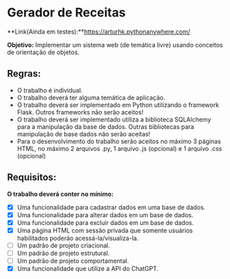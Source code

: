 # Gerador de Receitas

**Link(Ainda em testes):**https://arturhk.pythonanywhere.com/

**Objetivo:** Implementar um sistema web (de temática livre) usando conceitos de orientação de objetos.

## Regras:
- O trabalho é individual. 
- O trabalho deverá ter alguma temática de aplicação. 
- O trabalho deverá ser implementado em Python utilizando o framework Flask. Outros frameworks não serão aceitos! 
- O trabalho deverá ser implementado utiliza a biblioteca SQLAlchemy para a manipulação da base de dados. Outras bibliotecas para manipulação de base dados não serão aceitas! 
- Para o desenvolvimento do trabalho serão aceitos no máximo 3 páginas HTML, no máximo 2 arquivos .py, 1 arquivo .js (opcional) e 1 arquivo .css (opcional)

## Requisitos: 
**O trabalho deverá conter no mínimo:** 

 - [X] Uma funcionalidade para cadastrar dados em uma base de dados.
 - [X] Uma funcionalidade para alterar dados em um base de dados.
 - [X] Uma funcionalidade para excluir dados em um base de dados.
 - [X] Uma página HTML com sessão privada que somente usuários habilitados poderão acessá-la/visualiza-la.
 - [ ] Um padrão de projeto criacional.
 - [ ] Um padrão de projeto estrutural.
 - [ ] Um padrão de projeto comportamental.
 - [X] Uma funcionalidade que utilize a API do ChatGPT.